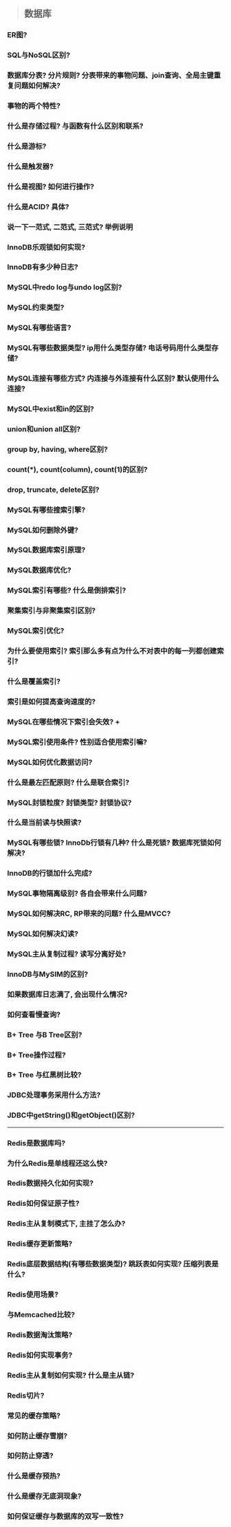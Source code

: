 > ## 数据库

### ER图?
### SQL与NoSQL区别?
### 数据库分表? 分片规则? 分表带来的事物问题、join查询、全局主键重复问题如何解决?
### 事物的两个特性? 
### 什么是存储过程? 与函数有什么区别和联系?
### 什么是游标?
### 什么是触发器?
### 什么是视图? 如何进行操作?
### 什么是ACID? 具体?
### 说一下一范式, 二范式, 三范式? 举例说明
### InnoDB乐观锁如何实现?
### InnoDB有多少种日志?
### MySQL中redo log与undo log区别?
### MySQL约束类型?
### MySQL有哪些语言? 
### MySQL有哪些数据类型? ip用什么类型存储? 电话号码用什么类型存储?
### MySQL连接有哪些方式? 内连接与外连接有什么区别? 默认使用什么连接?
### MySQL中exist和in的区别? 
### union和union all区别?
### group by, having, where区别?
### count(\*), count(column), count(1)的区别?
### drop, truncate, delete区别?
### MySQL有哪些搜索引擎? 
### MySQL如何删除外键? 
### MySQL数据库索引原理? 
### MySQL数据库优化? 
### MySQL索引有哪些? 什么是倒排索引?
### 聚集索引与非聚集索引区别?
### MySQL索引优化? 
### 为什么要使用索引? 索引那么多有点为什么不对表中的每一列都创建索引?
### 什么是覆盖索引?
### 索引是如何提高查询速度的?
### MySQL在哪些情况下索引会失效? +
### MySQL索引使用条件? 性别适合使用索引嘛? 
### MySQL如何优化数据访问?
### 什么是最左匹配原则? 什么是联合索引?
### MySQL封锁粒度? 封锁类型? 封锁协议? 
### 什么是当前读与快照读?
### MySQL有哪些锁? InnoDb行锁有几种? 什么是死锁? 数据库死锁如何解决?
### InnoDB的行锁加什么完成?
### MySQL事物隔离级别? 各自会带来什么问题? 
### MySQL如何解决RC, RP带来的问题? 什么是MVCC?
### MySQL如何解决幻读? 
### MySQL主从复制过程? 读写分离好处?
### InnoDB与MySIM的区别?
### 如果数据库日志满了, 会出现什么情况?
### 如何查看慢查询?
### B+ Tree 与B Tree区别?
### B+ Tree操作过程?
### B+ Tree 与红黑树比较?
### JDBC处理事务采用什么方法?
### JDBC中getString()和getObject()区别?
---
### Redis是数据库吗? 
### 为什么Redis是单线程还这么快? 
### Redis数据持久化如何实现? 
### Redis如何保证原子性?
### Redis主从复制模式下, 主挂了怎么办? 
### Redis缓存更新策略?
### Redis底层数据结构(有哪些数据类型)? 跳跃表如何实现? 压缩列表是什么? 
### Redis使用场景?
### 与Memcached比较?
### Redis数据淘汰策略?
### Redis如何实现事务?
### Redis主从复制如何实现? 什么是主从链?
### Redis切片?
### 常见的缓存策略?
### 如何防止缓存雪崩?
### 如何防止穿透?
### 什么是缓存预热?
### 什么是缓存无底洞现象?
### 如何保证缓存与数据库的双写一致性?
